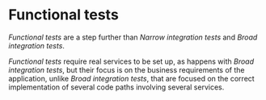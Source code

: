 # Functional tests

*Functional tests* are a step further than *Narrow integration tests*
and *Broad integration tests*.

*Functional tests* require real services to be set up, as happens with
*Broad integration tests*, but their focus is on the business
requirements of the application, unlike *Broad integration tests*,
that are focused on the correct implementation of several code paths
involving several services.
